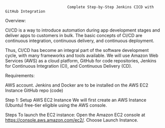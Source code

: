                                 Complete Step-by-Step Jenkins CICD with GitHub Integration

Overview:

CI/CD is a way to introduce automation during app development stages and deliver apps to customers in bulk. The basic concepts of CI/CD are continuous integration, continuous delivery, and continuous deployment.

Thus, CI/CD has become an integral part of the software development cycle, with many frameworks and tools available. We will use Amazon Web Services (AWS) as a cloud platform, GitHub for code repositories, Jenkins for Continuous Integration (CI), and Continuous Delivery (CD).


Requirements:

AWS account.
Jenkins and Docker are to be installed on the AWS EC2 Instance
GitHub repo (code)

Step 1: Setup AWS EC2 Instance
We will first create an AWS Instance (Ubuntu) free-tier eligible using the AWS console.

Steps To launch the EC2 instance:
Open the Amazon EC2 console at https://console.aws.amazon.com/ec2/.
Choose Launch Instance.

